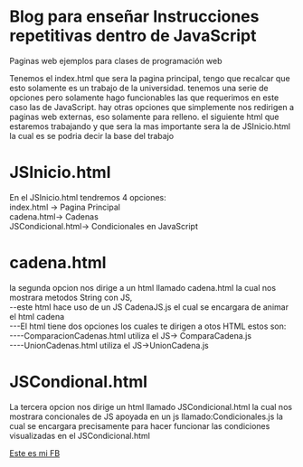 # Blog para enseñar Instrucciones repetitivas dentro de JavaScript
Paginas web ejemplos para clases de programación web

Tenemos el index.html que sera la pagina principal, tengo que recalcar que esto solamente es un trabajo de la universidad.
tenemos una serie de opciones pero solamente hago funcionables las que requerimos en este caso las de JavaScript.
hay otras opciones que simplemente nos redirigen a paginas web externas, eso solamente para relleno.
el siguiente html que estaremos trabajando y que sera la mas importante sera la de JSInicio.html la cual es se podria decir la base del trabajo<br />

# JSInicio.html<br />
En el JSInicio.html tendremos 4 opciones:<br />
index.html -> Pagina Principal<br />
cadena.html-> Cadenas<br />
JSCondicional.html-> Condicionales en JavaScript<br />

# cadena.html<br />
la segunda opcion nos dirige a un html llamado cadena.html la cual nos mostrara metodos String con JS, <br />
--este html hace uso de un JS CadenaJS.js el cual se encargara de animar el html cadena<br />
---El html tiene dos opciones los cuales te dirigen a otos HTML estos son:<br />
----ComparacionCadenas.html utiliza el JS-> ComparaCadena.js<br />
----UnionCadenas.html utiliza el JS->UnionCadena.js<br />

# JSCondional.html<br />
La tercera opcion nos dirige  un html llamado JSCondicional.html la cual nos mostrara concionales de JS apoyada en un js llamado:Condicionales.js la cual se encargara precisamente para hacer funcionar las condiciones visualizadas en el JSCondicional.html


[Este es mi FB](https://www.facebook.com/CarlosUlisesOcampoS)

